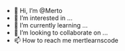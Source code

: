 - 👋 Hi, I’m @Merto
- 👀 I’m interested in ...
- 🌱 I’m currently learning ...
- 💞️ I’m looking to collaborate on ...
- 📫 How to reach me mertlearnscode

<!---
Mertie/Mertie is a ✨ special ✨ repository because its `README.md` (this file) appears on your GitHub profile.
You can click the Preview link to take a look at your changes.
--->
